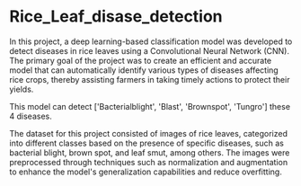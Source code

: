 # Rice_Leaf_disase_detection
In this project, a deep learning-based classification model was developed to detect diseases in rice leaves using a Convolutional Neural Network (CNN). The primary goal of the project was to create an efficient and accurate model that can automatically identify various types of diseases affecting rice crops, thereby assisting farmers in taking timely actions to protect their yields.

This model can detect ['Bacterialblight', 'Blast', 'Brownspot', 'Tungro'] these 4 diseases. 

The dataset for this project consisted of images of rice leaves, categorized into different classes based on the presence of specific diseases, such as bacterial blight, brown spot, and leaf smut, among others. The images were preprocessed through techniques such as normalization and augmentation to enhance the model's generalization capabilities and reduce overfitting.
